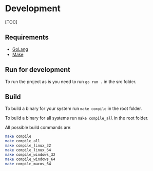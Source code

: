# Development

[TOC]

## Requirements

- [GoLang](https://golang.org/)
- [Make](https://www.gnu.org/software/make/)

## 

## Run for development

To run the project as is you need to run `go run .` in the src folder.

## Build

To build a binary for your system run `make compile` in the root folder.

To build a binary for all systems run `make compile_all` in the root folder.

All possible build commands are:

```bash
make compile
make compile_all
make compile_linux_32
make compile_linux_64
make compile_windows_32
make compile_windows_64
make compile_macos_64
```
